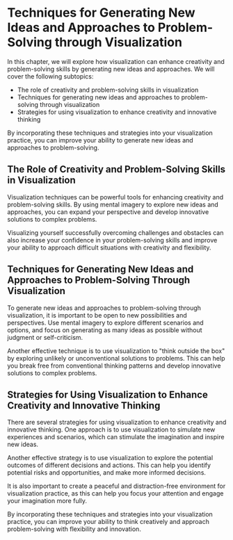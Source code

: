 Techniques for Generating New Ideas and Approaches to Problem-Solving through Visualization
=============================================================================================================================================================================

In this chapter, we will explore how visualization can enhance creativity and problem-solving skills by generating new ideas and approaches. We will cover the following subtopics:

* The role of creativity and problem-solving skills in visualization
* Techniques for generating new ideas and approaches to problem-solving through visualization
* Strategies for using visualization to enhance creativity and innovative thinking

By incorporating these techniques and strategies into your visualization practice, you can improve your ability to generate new ideas and approaches to problem-solving.

The Role of Creativity and Problem-Solving Skills in Visualization
------------------------------------------------------------------

Visualization techniques can be powerful tools for enhancing creativity and problem-solving skills. By using mental imagery to explore new ideas and approaches, you can expand your perspective and develop innovative solutions to complex problems.

Visualizing yourself successfully overcoming challenges and obstacles can also increase your confidence in your problem-solving skills and improve your ability to approach difficult situations with creativity and flexibility.

Techniques for Generating New Ideas and Approaches to Problem-Solving Through Visualization
-------------------------------------------------------------------------------------------

To generate new ideas and approaches to problem-solving through visualization, it is important to be open to new possibilities and perspectives. Use mental imagery to explore different scenarios and options, and focus on generating as many ideas as possible without judgment or self-criticism.

Another effective technique is to use visualization to "think outside the box" by exploring unlikely or unconventional solutions to problems. This can help you break free from conventional thinking patterns and develop innovative solutions to complex problems.

Strategies for Using Visualization to Enhance Creativity and Innovative Thinking
--------------------------------------------------------------------------------

There are several strategies for using visualization to enhance creativity and innovative thinking. One approach is to use visualization to simulate new experiences and scenarios, which can stimulate the imagination and inspire new ideas.

Another effective strategy is to use visualization to explore the potential outcomes of different decisions and actions. This can help you identify potential risks and opportunities, and make more informed decisions.

It is also important to create a peaceful and distraction-free environment for visualization practice, as this can help you focus your attention and engage your imagination more fully.

By incorporating these techniques and strategies into your visualization practice, you can improve your ability to think creatively and approach problem-solving with flexibility and innovation.
